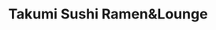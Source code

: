 ---
layout: place
title: "Takumi Sushi Ramen&Lounge"
permalink: /connecticut/branford/takumi-sushi-ramen-lounge.html
stateAbbr: CT
stateName: Connecticut
cityName: Branford
seo:
  name: "Takumi Sushi Ramen&Lounge"
  type: Restaurant
  links: null
description: "Takumi Sushi Ramen&Lounge serves delicious sushi in Branford, Connecticut. Try fresh Japanese dishes for a great dining experience. "
place_id: ChIJyRYKwEbW54kRVDZnagGMVyA
photos:
  - name: >-
      places/ChIJyRYKwEbW54kRVDZnagGMVyA/photos/AeeoHcIXQZYzSxQea4Zk6kxby2rx82quHxHcSy9Z-LkpGCW4MiMwD9ZkzTZ8Kkj153BLdU5OmxQv-BDsrs4btrSppYPvywUPXGB0RjJU85tKde_4t7RDxpcDeQTZjlqedqUB54AXOhCzXvtKlAQdVHOEnld0NnWbFS1RmPZNu3ve4B9IPOyZnP7RK04vbvttPJBWwyDAKePP3bW3p5-xpmR2XCX2GT28CW6Yzo4Ed0YXIw7qtjPEhzh7lRG_WXAl8U4mgVTV9fSJNl4SO4dbaoTPMeiGObZqNj3ooftv1EkbBPcdqB9ogD3nVzlD54_Wwb_VfSyRwT08HIoNp4ijLwx6ov0kCrC-Nbv5eNmctoa-tjZtNq0Dlo7Vlfd9S305_pKiZPrAZFLpj8OMNG3gF1FFA5b51GRIu63xyadthiWj-C1zoQ
    widthPx: 1536
    heightPx: 2048
    authorAttributions:
      - displayName: Snehal
        uri: https://maps.google.com/maps/contrib/111417720399731792355
        photoUri: >-
          https://lh3.googleusercontent.com/a/ACg8ocLAaKqzZi1t2AXn5GDyg8g4srijUL6nnE5fo6UdEcIrMJwIBw=s100-p-k-no-mo
    flagContentUri: >-
      https://www.google.com/local/imagery/report/?cb_client=maps_api_places.places_api&image_key=!1e10!2sCIHM0ogKEICAgIDBwpmVZQ&hl=en-US
    googleMapsUri: >-
      https://www.google.com/maps/place//data=!3m4!1e2!3m2!1sCIHM0ogKEICAgIDBwpmVZQ!2e10!4m2!3m1!1s0x89e7d646c00a16c9:0x20578c016a673654
  - name: >-
      places/ChIJyRYKwEbW54kRVDZnagGMVyA/photos/AeeoHcIa5Wvdhbrg9CmoAeJFCvFSkpHxSo_-8wdSyGOfZHI1FwGx4emNC1EIlrvmQ-9s5bwF2tao4HrG_7hGBurj7x2eGxQBRpvszKkKbp5fB6nib4w1tEWx5HUFqgvwxMoMfD2o4jvQakPb_fpbKC77pyLU8QFJiClVpn0IK6k0uG-PNr7vRbLJEfZGLmcbiYZ1QZjOQhhXo_TBrEo79-PufLHpd9hcGo159lQduO-oHBvBoEsR1_qKsAQWcHF0ni3rmat4aXjueuYC4GiZCbyFAmRxRAYNPyPu28ayBOm8xJjoQA2bfLsqbXnsgqvPULCuk3-Xmtl59y-td3izRXF76gtn5WyeLIjBOsHMdDT2cDfrFNsVAOefp5cF5ikLP8PQQkoFv6Y6tWx3UWORSTWF6Q8nMJvTaoTPtC6jglA77GM
    widthPx: 3024
    heightPx: 4032
    authorAttributions:
      - displayName: Sharie
        uri: https://maps.google.com/maps/contrib/117195827854779516050
        photoUri: >-
          https://lh3.googleusercontent.com/a-/ALV-UjXkdHQAapertsFsor4GjYKiP057iLGnfh8Jjmh1GXShwmZAxbBp=s100-p-k-no-mo
    flagContentUri: >-
      https://www.google.com/local/imagery/report/?cb_client=maps_api_places.places_api&image_key=!1e10!2sCIHM0ogKEICAgMDIl4GgTA&hl=en-US
    googleMapsUri: >-
      https://www.google.com/maps/place//data=!3m4!1e2!3m2!1sCIHM0ogKEICAgMDIl4GgTA!2e10!4m2!3m1!1s0x89e7d646c00a16c9:0x20578c016a673654
  - name: >-
      places/ChIJyRYKwEbW54kRVDZnagGMVyA/photos/AeeoHcI-OteBN4Pm5Z30OuctwY0Ll_MVXmdqmru7wCxxUes-QdTyG7nYFcrZ_CsR2mbMKEoVTTyTqiK-X6rBPIRyRss2NADZTURr5cWjx2UEzfX9NnCizjJzfEmafTMO4DT2_iFQpKF78XLOhSoeK0EjRysb8IolcOMab8wUMxrfzvuLCoT4agUSFPjTrhvC3foT2bZEZ2D4Xdwf741AjHq919mMuvAs6UN-39_o-meJOTObiqzmNRusyJMgxIBZ0fsf5XhiPzegDbFvvJWxA_WNIPP4a4oOEgbiTcICQ3yODzxM8Q
    widthPx: 960
    heightPx: 720
    authorAttributions:
      - displayName: Takumi Sushi Ramen&Lounge
        uri: https://maps.google.com/maps/contrib/101013028380436843082
        photoUri: >-
          https://lh3.googleusercontent.com/a-/ALV-UjX-nuYHIG2OeN9mSiAfal61T8KzEPn01taMViXE_Hdl1ixN_f8=s100-p-k-no-mo
    flagContentUri: >-
      https://www.google.com/local/imagery/report/?cb_client=maps_api_places.places_api&image_key=!1e10!2sAF1QipOWXibbo1uw9EVjRMQ5j9w6WVZpiTs4gJ8NGN5z&hl=en-US
    googleMapsUri: >-
      https://www.google.com/maps/place//data=!3m4!1e2!3m2!1sAF1QipOWXibbo1uw9EVjRMQ5j9w6WVZpiTs4gJ8NGN5z!2e10!4m2!3m1!1s0x89e7d646c00a16c9:0x20578c016a673654
  - name: >-
      places/ChIJyRYKwEbW54kRVDZnagGMVyA/photos/AeeoHcJsBu74LeOkQIBGofXzmSuAzTZBTVrRr00q5CWxICTG1Kgzc8eueNMKKproCOecQ4yFV_U8nt2Qi4m_a-Vr4U5ek7_3myqOMkFEnRhpAFZscaIyHD6JR-6uO8kHQDZSfJtpf3OU0W-RXpoDStBvaGj79v8Dtv_0H2S5aA8bzGKS3B8Ejfy5rnIGgsLfrUn1MOdMQG2jMTnZBFFHIrU9HhND9XSMMbPeQ4NCLSqKp7L9SQxKbMAl-3UUI3ItnUADshxo_CLR9UXgAi8BsG2DJLTRjzWEUOVnkITOFcaP3O7itC7QZLQHawzNGQpAeBYgEuFhVNJZSE9JRahtU2el_VdNkAWn2O2WRtbL1ZpPcCrNow5wfpQ9-dwH4YgjchJBFID5_dypGWyBo-WtXkXCFNOjRvUJfC48ycONdO4xONrz1WsxGKBDUqJ2p4D4hg
    widthPx: 600
    heightPx: 800
    authorAttributions:
      - displayName: Able to Learn
        uri: https://maps.google.com/maps/contrib/113554396024188552327
        photoUri: >-
          https://lh3.googleusercontent.com/a-/ALV-UjWmKmuZNN_3ARlRIrvb2ME0XzYhL0lBsQsYXQlg4Pl441ZF_PQ=s100-p-k-no-mo
    flagContentUri: >-
      https://www.google.com/local/imagery/report/?cb_client=maps_api_places.places_api&image_key=!1e10!2sCIABIhADyddmsxQhamesxnAACQFo&hl=en-US
    googleMapsUri: >-
      https://www.google.com/maps/place//data=!3m4!1e2!3m2!1sCIABIhADyddmsxQhamesxnAACQFo!2e10!4m2!3m1!1s0x89e7d646c00a16c9:0x20578c016a673654
  - name: >-
      places/ChIJyRYKwEbW54kRVDZnagGMVyA/photos/AeeoHcIlu6Gr_kTIPTW0eIOIFMo6c0aHM7_McSI0kGgbsmOoePpwKCFG2V7I4MgB4FBQxePT6p5i1eoeQWKdi3MvnTGKgLMnkSg6xnUneKCX4Jasi67CMIgRDiOfGOjNPx7D8-p8fYipm37Vj0kQAdCWCFclexlVbobRLtmXXoQAPUgkWCdrm-gL6WHcWCGKLgSAD7h6TonrV-TCab80up0mJE-M5oFlyTlJfc2VLh1vkhNz_0VyWmfCk977sEVxatsIkuW8G9oGvmJlBnnPSeopwh5a7aaFoqq_YjWBcFf4Z7jjGJ27_dTJKjiv3WNzEKb4OeSWI-EHNmBalPFW2bnt7kdFfrntivOcMfdAxEYrpmWGOF36n5j1XA9_-X7cpe_-Y6r_oXkFwiZJKhV3MGMMuzV2agE0yN4mjCDN8FRDM164W1_w
    widthPx: 3024
    heightPx: 4032
    authorAttributions:
      - displayName: Carl Friedrich
        uri: https://maps.google.com/maps/contrib/104442211485234534219
        photoUri: >-
          https://lh3.googleusercontent.com/a-/ALV-UjWUMqgCW6GHB6H2V97sXM0FVBFH91H1HhnROaP-PQIDI2MnTJEX-g=s100-p-k-no-mo
    flagContentUri: >-
      https://www.google.com/local/imagery/report/?cb_client=maps_api_places.places_api&image_key=!1e10!2sCIHM0ogKEICAgIDVtpbQ9AE&hl=en-US
    googleMapsUri: >-
      https://www.google.com/maps/place//data=!3m4!1e2!3m2!1sCIHM0ogKEICAgIDVtpbQ9AE!2e10!4m2!3m1!1s0x89e7d646c00a16c9:0x20578c016a673654
  - name: >-
      places/ChIJyRYKwEbW54kRVDZnagGMVyA/photos/AeeoHcJI_P19bWphYyBJjIORT2TQzC073mJupV1tbKVGWPNkCAAAvxF_hJIrgnUCaX3yVGSF7OxNUsggjPbwVGBczKbPgYLHyRMJMEnEAZq1KfNWiNFuSHBkSh6FDe49murdRwMS5_5_ezp-xoTjcFd72l3DVBGsExeXwWKDMMmEoJmyAgoUiB4iqGWnyiMcXlOM2X4a4p_W5PIV2nn4ZdrdtSTiWuWqiobertn4d4c785XtQYqEnipboQkF-8XIyMuTUCLxyGDGfqsRXmuKaRLrvXjzXnXeHld0-U4HNcx1UVQJQAr60n8YTkl2-G4Pc_0T73wMtFdwNxo3wKlUNk3qlfeJ-jzGRznuIypELWXwP5hU8dwWjkwbnJbCJkJE3fNULsF7RDAgeapcatXyiDigmD97Cf5SxgnZXcCATA2ypNuMOzdY
    widthPx: 3000
    heightPx: 4000
    authorAttributions:
      - displayName: Nicole Bartner
        uri: https://maps.google.com/maps/contrib/106372063228599665437
        photoUri: >-
          https://lh3.googleusercontent.com/a/ACg8ocLsuojVpbO9YQwrR5hbsWHHdTsgjL8embwhFihIIDu11yjHP4lx=s100-p-k-no-mo
    flagContentUri: >-
      https://www.google.com/local/imagery/report/?cb_client=maps_api_places.places_api&image_key=!1e10!2sCIHM0ogKEICAgICR-YLXxAE&hl=en-US
    googleMapsUri: >-
      https://www.google.com/maps/place//data=!3m4!1e2!3m2!1sCIHM0ogKEICAgICR-YLXxAE!2e10!4m2!3m1!1s0x89e7d646c00a16c9:0x20578c016a673654
  - name: >-
      places/ChIJyRYKwEbW54kRVDZnagGMVyA/photos/AeeoHcJ9-aBp1KDefHmLhz0bi7cCuQtGshgmXoiDtgQfbM692clWbNN89-K-TNbHf9Qc1yXQusDG9LqH5Snofsk0YsS3f0NLKDN-NmbTL8F2EkN6iulbws5LWInfujzqaJnP8I_FDICK__6kRtIxUo6kfZJpXtVh56a9_qSE4t82L4U4fZNmMoCXj1PrIpGmrnKqcyaLST6wqxnVVO6Ma2w4rL45Wqvtb79Lddvt5RRJTQ38eB0OAaBz-iAxN_H9ayY8X4Uq4uDrkgQErHxh7_u0S176BEXSAVjuPFLsumBLmGmiHuDCVISR8CAhM6IUYn2KkkKh7WmBgUU08oRrEZd98gRqBDpt5_RpSeZ9SFCcsZBvqn5Fpinb6hfpRsZ5ImUdZqvsm5ei4UX0exPc1bGWpKf2VuKMO4kGQOUJgUsbot07Wr5m
    widthPx: 4032
    heightPx: 3024
    authorAttributions:
      - displayName: Anthony Alexandrovich
        uri: https://maps.google.com/maps/contrib/109066172862054536705
        photoUri: >-
          https://lh3.googleusercontent.com/a-/ALV-UjWEzAYY1Vvq0t10P3Okc__U-bo1p0g3NEF5GH8gSZSjbGsTm90=s100-p-k-no-mo
    flagContentUri: >-
      https://www.google.com/local/imagery/report/?cb_client=maps_api_places.places_api&image_key=!1e10!2sCIHM0ogKEICAgIDetoWY7gE&hl=en-US
    googleMapsUri: >-
      https://www.google.com/maps/place//data=!3m4!1e2!3m2!1sCIHM0ogKEICAgIDetoWY7gE!2e10!4m2!3m1!1s0x89e7d646c00a16c9:0x20578c016a673654
  - name: >-
      places/ChIJyRYKwEbW54kRVDZnagGMVyA/photos/AeeoHcInDsOXQF1GlUGgomETS6B7CaAIsIjZxQttCRTs9Q2f1SjePEwh_a4zc-bx1ANkefe3DCTuj_oJWdOu0gGZUs2KLisAsF7LtuqEek1U9KOHfQjcMgJYYy1CBsjQaY8gHUdg8rhAbQKVtBOexOFnfVgkwPLCZPxxWB_8BA6whIvvrOyPllS-9s-oDSQeKBGzidaPJaQhSGQ3QL-2EGY2EMehGoU0V5mevBIA4uoeC79rRFPMhFmicm_hQ78cn7WPcfSi0yo6gDaNfF8r7JWtJuDFEHDbBg1316flShxlEeyAltotiPTs2178XKE4qLNkQDAdOceyO_toxTrZF0VswjjWkfLFanVBoDocmRqT_rLGyj9QjCsohHRV4CvRt5pi1YoNR_XGmZ7xqerPvmKFP3y9i8GU66JZRPNmhh2rJgsXVg
    widthPx: 2048
    heightPx: 1536
    authorAttributions:
      - displayName: Snehal
        uri: https://maps.google.com/maps/contrib/111417720399731792355
        photoUri: >-
          https://lh3.googleusercontent.com/a/ACg8ocLAaKqzZi1t2AXn5GDyg8g4srijUL6nnE5fo6UdEcIrMJwIBw=s100-p-k-no-mo
    flagContentUri: >-
      https://www.google.com/local/imagery/report/?cb_client=maps_api_places.places_api&image_key=!1e10!2sCIHM0ogKEICAgIDBwpmVRQ&hl=en-US
    googleMapsUri: >-
      https://www.google.com/maps/place//data=!3m4!1e2!3m2!1sCIHM0ogKEICAgIDBwpmVRQ!2e10!4m2!3m1!1s0x89e7d646c00a16c9:0x20578c016a673654
  - name: >-
      places/ChIJyRYKwEbW54kRVDZnagGMVyA/photos/AeeoHcJ1VAeXtSln_pZWJ_Gl0c_DPHRm6WzpQB0QvZM-c-glbAKXAnh4GJqvVlNT5ybXQTZL2R5H2YiWFymH_oXb1h0FmAwMD0Os4iRcoBLmjtogmadZlJanhwToWBrmQzvcbRrgp5rg5K8sDTDPUboKMqhtmsT5mVkbc3QNOybcwkQSWDENaDhgeF5jp0V-bHLCu2jIRwwTS-ZTvyYpeFqk-eDNO04L3131t_CA3l6Vq2OhKYuFG3WbjNj4PGpZ8lrhi8uDlkQUoDkmhb1iOJ5zMnrlIaRCEY_T-W-whkqjR7VP_r9fdPyGUPqFPN9zh9IqOudP9KlqHZEI06nu0wZd-6Qye94XQCYcK4w3nv4UPOwg3EZ0XAPrJyM04fajKMUU_qbvIO73rrYdzzGgMIR8btqPzlWzDipk1vDWjbs6sf7gGCu1
    widthPx: 2268
    heightPx: 4032
    authorAttributions:
      - displayName: qin c
        uri: https://maps.google.com/maps/contrib/116283322899172698302
        photoUri: >-
          https://lh3.googleusercontent.com/a/ACg8ocJEJZm3MjSjh8mWSJwbrkmGV1r2rLWHo35amXiUK6jvpY9A8iI=s100-p-k-no-mo
    flagContentUri: >-
      https://www.google.com/local/imagery/report/?cb_client=maps_api_places.places_api&image_key=!1e10!2sCIHM0ogKEICAgIC7uf7tsgE&hl=en-US
    googleMapsUri: >-
      https://www.google.com/maps/place//data=!3m4!1e2!3m2!1sCIHM0ogKEICAgIC7uf7tsgE!2e10!4m2!3m1!1s0x89e7d646c00a16c9:0x20578c016a673654
  - name: >-
      places/ChIJyRYKwEbW54kRVDZnagGMVyA/photos/AeeoHcKxA3rGNXUbJCdJnyDCkX9nl9nXJ6uGbrUEtnxta2b7DYvtlGuFohXUygwTBtUDcmLI7VuVUnqI3__4JigjPqf9gFk1kKAajbjVKX1llq7nSbfkz1icYRjKNdeVWsMHUQac8ogcS7YcykchCYjS56-cE3FpXppNSm2d3F54hoaSGpLafl5sTttdVwIOosGuCecuso540TptW5WznYzwD_ZD14XvEO2KAHcFS9pT8yGa1gNe6t_irXSvOXEfeN0i7Bq8-bvYsm82tco9gqHPTPQL7VcxK5QMoiEKDLWPmyxx5VbFmHWC7hqQKatGA5QQ7AskQcnEaptU1Erp1Y2m2gihi_Yiz-xo3c2mIuToZf4aM0L0KHlchRUqVl2KnzYd0hwVfSVJowS3oLRdCGjFl4cqZ_xAfUenM-553D6q8tc
    widthPx: 3072
    heightPx: 4080
    authorAttributions:
      - displayName: Kevin Foley
        uri: https://maps.google.com/maps/contrib/101446287092679078595
        photoUri: >-
          https://lh3.googleusercontent.com/a-/ALV-UjVXos6Qi8sXBZdGNBa_rj2c4L2wNsFNlcSwp_dODtheY-My4bWDYw=s100-p-k-no-mo
    flagContentUri: >-
      https://www.google.com/local/imagery/report/?cb_client=maps_api_places.places_api&image_key=!1e10!2sCIHM0ogKEICAgICO47uoXA&hl=en-US
    googleMapsUri: >-
      https://www.google.com/maps/place//data=!3m4!1e2!3m2!1sCIHM0ogKEICAgICO47uoXA!2e10!4m2!3m1!1s0x89e7d646c00a16c9:0x20578c016a673654
address: 906 W Main St, Branford, CT 06405, USA
street: 906 W Main St
city: Branford
state: CT
zip: '06405'
country: USA
neighborhood: null
latitude: '41.276498'
longitude: '-72.835215'
accessibility_options:
  wheelchairAccessibleParking: true
  wheelchairAccessibleEntrance: true
  wheelchairAccessibleRestroom: true
  wheelchairAccessibleSeating: true
business_status: OPERATIONAL
name: Takumi Sushi Ramen&Lounge
google_maps_links:
  directionsUri: >-
    https://www.google.com/maps/dir//''/data=!4m7!4m6!1m1!4e2!1m2!1m1!1s0x89e7d646c00a16c9:0x20578c016a673654!3e0
  placeUri: https://maps.google.com/?cid=2330485269895525972
  writeAReviewUri: >-
    https://www.google.com/maps/place//data=!4m3!3m2!1s0x89e7d646c00a16c9:0x20578c016a673654!12e1
  reviewsUri: >-
    https://www.google.com/maps/place//data=!4m4!3m3!1s0x89e7d646c00a16c9:0x20578c016a673654!9m1!1b1
  photosUri: >-
    https://www.google.com/maps/place//data=!4m3!3m2!1s0x89e7d646c00a16c9:0x20578c016a673654!10e5
primary_type: Japanese Restaurant
opening_hours:
  regular: null
  current: null
secondary_opening_hours:
  regular:
    weekdayDescriptions: null
    type: null
  current:
    weekdayDescriptions: null
    type: null
phone: null
price_level: null
price_range: null
rating: null
rating_count: 0
website: null
reviews: null
parking_options: null
payment_options: null
allow_dogs: null
curbside_pickup: null
delivery: null
dine_in: null
good_for_children: null
good_for_groups: null
good_for_sports: null
live_music: null
menu_for_children: null
outdoor_seating: null
reservable: null
restroom: null
serves_beer: null
serves_breakfast: null
serves_brunch: null
serves_cocktails: null
serves_coffee: null
serves_dinner: null
serves_dessert: null
serves_lunch: null
serves_vegetarian_food: null
serves_wine: null
takeout: null
summary: null

---